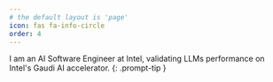 ```yaml
---
# the default layout is 'page'
icon: fas fa-info-circle
order: 4
---
```


I am an AI Software Engineer at Intel, validating LLMs performance on Intel's Gaudi AI accelerator.
{: .prompt-tip }
